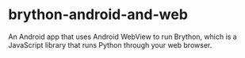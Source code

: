 # brython-android-and-web
An Android app that uses Android WebView to run Brython, which is a JavaScript library that runs Python through your web browser.

